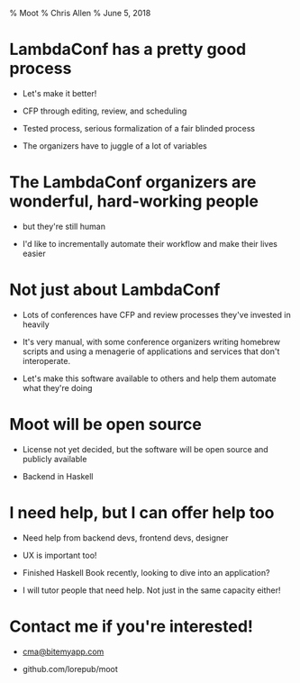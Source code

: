 % Moot
% Chris Allen
% June 5, 2018


# LambdaConf has a pretty good process

- Let's make it better!

- CFP through editing, review, and scheduling

- Tested process, serious formalization of a fair blinded process

- The organizers have to juggle of a lot of variables


# The LambdaConf organizers are wonderful, hard-working people

- but they're still human

- I'd like to incrementally automate their workflow and make their lives easier


# Not just about LambdaConf

- Lots of conferences have CFP and review processes they've invested in heavily

- It's very manual, with some conference organizers writing homebrew scripts and using a menagerie of applications and services that don't interoperate.

- Let's make this software available to others and help them automate what they're doing


# Moot will be open source

- License not yet decided, but the software will be open source and publicly available

- Backend in Haskell


# I need help, but I can offer help too

- Need help from backend devs, frontend devs, designer

- UX is important too!

- Finished Haskell Book recently, looking to dive into an application?

- I will tutor people that need help. Not just in the same capacity either!


# Contact me if you're interested!

- cma@bitemyapp.com

- github.com/lorepub/moot
